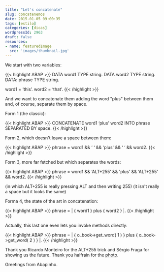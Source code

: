 ```yaml
---
title: "Let's concatenate"
slug: concatenemos
date: 2015-01-05 09:00:35
tags: [estilo]
categories: [dicas]
wordpressId: 2963
draft: false
resources:
- name: featuredImage
  src: 'images/thumbnail.jpg'
---
```

We start with two variables:


{{< highlight ABAP >}}
DATA word1 TYPE string.
DATA word2 TYPE string.
DATA: phrase TYPE string.

word1 = ‘this’.
word2 = ‘that’.
{{< /highlight >}}

And we want to concatenate them adding the word "plus" between them and, of course, separate them by space.

<!--more-->

Form 1 (the classic):

{{< highlight ABAP >}}
CONCATENATE word1 ‘plus’ word2 INTO phrase SEPARATED BY space.
{{< /highlight >}}

Form 2, which doesn't leave a space between them:

{{< highlight ABAP >}}
phrase = word1 && ‘ ‘ && 'plus' && ‘ ‘ && word2.
{{< /highlight >}}

Form 3, more far fetched but which separates the words:

{{< highlight ABAP >}}
phrase = word1 && ‘ALT+255‘ && 'plus' && ‘ALT+255‘ && word2.
{{< /highlight >}}

(in which ALT+255 is really pressing ALT and then writing 255)
(it isn't really a space but it looks the same)

Forma 4, the state of the art in concatenation:

{{< highlight ABAP >}}
phrase = | { word1 } plus { word2 } |.
{{< /highlight >}}

Actually, this last one even lets you invoke methods directly:

{{< highlight ABAP >}}
phrase = | { o_book->get_word( 1 ) } plus { o_book->get_word( 2 ) } |.
{{< /highlight >}}

Thank you Ricardo Monteiro for the ALT+255 trick and Sérgio Fraga for showing us the future.
Thank you halfrain for the [photo][1].

Greetings from Abapinho.

   [1]: https://www.flickr.com/photos/halfrain/9259704265
